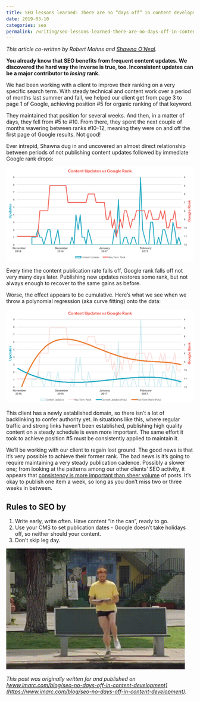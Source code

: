 ```yaml
---
title: SEO lessons learned: There are no “days off” in content development
date: 2019-03-10
categories: seo
permalink: /writing/seo-lessons-learned-there-are-no-days-off-in-content-development
---
```


*This article co-written by Robert Mohns and [Shawna O’Neal](https://www.linkedin.com/in/sloneal/).*

**You already know that SEO benefits from frequent content updates. We discovered the hard way the inverse is true, too. Inconsistent updates can be a major contributor to *losing* rank.**

We had been working with a client to improve their ranking on a very specific search term. With steady technical and content work over a period of months last summer and fall, we helped our client get from page 3 to page 1 of Google, achieving position #5 for organic ranking of that keyword.

They maintained that position for several weeks. And then, in a matter of days, they fell from #5 to #10. From there, they spent the next couple of months wavering between ranks #10–12, meaning they were on and off the first page of Google results. Not good!

Ever intrepid, Shawna dug in and uncovered an almost direct relationship between periods of not publishing content updates followed by immediate Google rank drops:

![Graph of content rank vs publication dates](/images/blog/no-days-off-chart1_raw.png)

Every time the content publication rate falls off, Google rank falls off not very many days later. Publishing new updates restores some rank, but not always enough to recover to the same gains as before.

Worse, the effect appears to be cumulative. Here’s what we see when we throw a polynomial regression (aka curve fitting) onto the data:

![Chart with polynomial regression curve](/images/blog/no-days-off-chart2_regression.png)

This client has a newly established domain, so there isn’t a lot of backlinking to confer authority yet. In situations like this, where regular traffic and strong links haven’t been established, publishing high quality content on a steady schedule is even more important. The same effort it took to achieve position #5 must be consistently applied to maintain it.

We’ll be working with our client to regain lost ground. The good news is that it’s very possible to achieve their former rank. The bad news is it’s going to require maintaining a very steady publication cadence. Possibly a slower one; from looking at the patterns among our other clients’ SEO activity, it appears that [consistency is more important than sheer volume](https://www.imarc.com/blog/holiday-content-slip) of posts. It’s okay to publish one item a week, so long as you don’t miss two or three weeks in between.

## Rules to SEO by

1. Write early, write often. Have content “in the can”, ready to go.
2. Use your CMS to set publication dates - Google doesn’t take holidays off, so neither should your content.
3. Don’t skip leg day.

![Never skips leg day](/images/blog/never-skip-leg-day.gif)

*This post was originally written for and published on [www.imarc.com/blog/seo-no-days-off-in-content-development](https://www.imarc.com/blog/seo-no-days-off-in-content-development).*